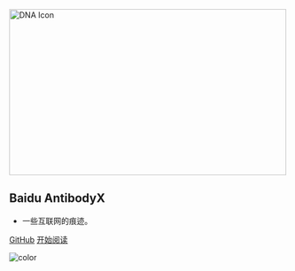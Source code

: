 <img src="Pics/cover.gif" alt="DNA Icon" width="500" height="300">


## Baidu AntibodyX

- 一些互联网的痕迹。


[GitHub](https://github.com/AntibodyX/Blog)
[开始阅读](README.md)



<!-- 背景色 -->
![color](#fff)



